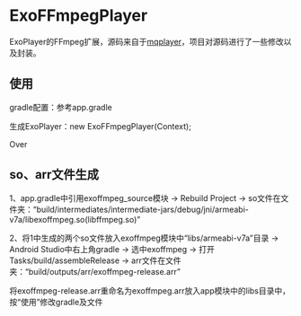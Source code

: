 # ExoFFmpegPlayer #

ExoPlayer的FFmpeg扩展，源码来自于[mqplayer](https://github.com/joffychim/mqplayer)，项目对源码进行了一些修改以及封装。

## 使用 ##

gradle配置：参考app.gradle

生成ExoPlayer：new ExoFFmpegPlayer(Context);

Over

## so、arr文件生成 ##
1、app.gradle中引用exoffmpeg_source模块 -> Rebuild Project ->
so文件在文件夹：“build/intermediates/intermediate-jars/debug/jni/armeabi-v7a/libexoffmpeg.so(libffmpeg.so)”

2、将1中生成的两个so文件放入exoffmpeg模块中“libs/armeabi-v7a”目录 -> Android Studio中右上角gradle -> 选中exoffmpeg -> 打开Tasks/build/assembleRelease -> arr文件在文件夹：“build/outputs/arr/exoffmpeg-release.arr”

将exoffmpeg-release.arr重命名为exoffmpeg.arr放入app模块中的libs目录中，按“使用”修改gradle及文件